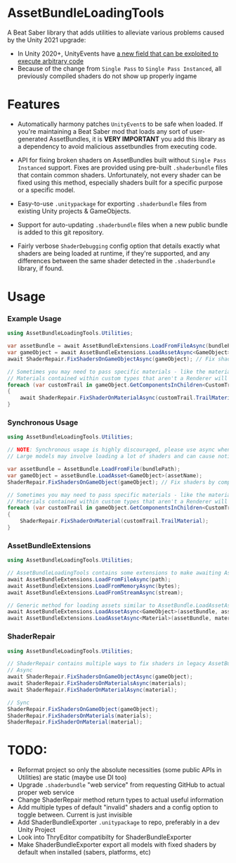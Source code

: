 # AssetBundleLoadingTools
A Beat Saber library that adds utilities to alleviate various problems caused by the Unity 2021 upgrade:
- In Unity 2020+, UnityEvents have [a new field that can be exploited to execute arbitrary code](https://blog.includesecurity.com/2021/06/hacking-unity-games-malicious-unity-game-objects/)
- Because of the change from `Single Pass` to `Single Pass Instanced`, all previously compiled shaders do not show up properly ingame

# Features
- Automatically harmony patches `UnityEvent`s to be safe when loaded. If you're maintaining a Beat Saber mod that loads any sort of user-generated AssetBundles, it is **VERY IMPORTANT** you add this library as a dependency to avoid malicious assetbundles from executing code.

- API for fixing broken shaders on AssetBundles built without `Single Pass Instanced` support. Fixes are provided using pre-built `.shaderbundle` files that contain common shaders. Unfortunately, not every shader can be fixed using this method, especially shaders built for a specific purpose or a specific model.

- Easy-to-use `.unitypackage` for exporting `.shaderbundle` files from existing Unity projects & GameObjects.

- Support for auto-updating `.shaderbundle` files when a new public bundle is added to this git repository.

- Fairly verbose `ShaderDebugging` config option that details exactly what shaders are being loaded at runtime, if they're supported, and any differences between the same shader detected in the `.shaderbundle` library, if found.

# Usage
### Example Usage
```csharp
using AssetBundleLoadingTools.Utilities;

var assetBundle = await AssetBundleExtensions.LoadFromFileAsync(bundlePath);
var gameObject = await AssetBundleExtensions.LoadAssetAsync<GameObject>(assetName);
await ShaderRepair.FixShadersOnGameObjectAsync(gameObject); // Fix shaders by comparing against .shaderbundle library 

// Sometimes you may need to pass specific materials - like the material of a saber trail
// Materials contained within custom types that aren't a Renderer will not be auto-detected
foreach (var customTrail in gameObject.GetComponentsInChildren<CustomTrail>(true))
{
    await ShaderRepair.FixShaderOnMaterialAsync(customTrail.TrailMaterial);
}
```
### Synchronous Usage
```csharp
using AssetBundleLoadingTools.Utilities;

// NOTE: Synchronous usage is highly discouraged, please use async when possible
// Large models may involve loading a lot of shaders and can cause noticable lag spikes

var assetBundle = AssetBundle.LoadFromFile(bundlePath);
var gameObject = assetBundle.LoadAsset<GameObject>(assetName);
ShaderRepair.FixShadersOnGameObject(gameObject); // Fix shaders by comparing against .shaderbundle library 

// Sometimes you may need to pass specific materials - like the material of a saber trail
// Materials contained within custom types that aren't a Renderer will not be auto-detected
foreach (var customTrail in gameObject.GetComponentsInChildren<CustomTrail>(true))
{
    ShaderRepair.FixShaderOnMaterial(customTrail.TrailMaterial);
}
```
### AssetBundleExtensions
```csharp
using AssetBundleLoadingTools.Utilities;

// AssetBundleLoadingTools contains some extensions to make awaiting AssetBundles and assets easier
await AssetBundleExtensions.LoadFromFileAsync(path); 
await AssetBundleExtensions.LoadFromMemoryAsync(bytes); 
await AssetBundleExtensions.LoadFromStreamAsync(stream); 

// Generic method for loading assets similar to AssetBundle.LoadAssetAsync<T>
await AssetBundleExtensions.LoadAssetAsync<GameObject>(assetBundle, assetName);
await AssetBundleExtensions.LoadAssetAsync<Material>(assetBundle, materialAssetName);
```

### ShaderRepair
```csharp
using AssetBundleLoadingTools.Utilities;

// ShaderRepair contains multiple ways to fix shaders in legacy AssetBundles
// Async
await ShaderRepair.FixShadersOnGameObjectAsync(gameObject);
await ShaderRepair.FixShadersOnMaterialsAsync(materials);
await ShaderRepair.FixShaderOnMaterialAsync(material);

// Sync
ShaderRepair.FixShadersOnGameObject(gameObject);
ShaderRepair.FixShadersOnMaterials(materials);
ShaderRepair.FixShaderOnMaterial(material);
```

# TODO:
- Reformat project so only the absolute necessities (some public APIs in Utilities) are static (maybe use DI too)
- Upgrade `.shaderbundle` "web service" from requesting GitHub to actual proper web service
- Change ShaderRepair method return types to actual useful information
- Add multiple types of default "invalid" shaders and a config option to toggle between. Current is just invisible
- Add ShaderBundleExporter `.unitypackage` to repo, preferably in a dev Unity Project
- Look into ThryEditor compatibilty for ShaderBundleExporter
- Make ShaderBundleExporter export all models with fixed shaders by default when installed (sabers, platforms, etc)